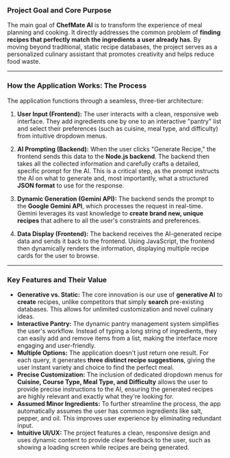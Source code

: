 ### **Project Goal and Core Purpose**

The main goal of **ChefMate AI** is to transform the experience of meal planning and cooking. It directly addresses the common problem of **finding recipes that perfectly match the ingredients a user already has**. By moving beyond traditional, static recipe databases, the project serves as a personalized culinary assistant that promotes creativity and helps reduce food waste.

***

### **How the Application Works: The Process**

The application functions through a seamless, three-tier architecture:

1.  **User Input (Frontend):** The user interacts with a clean, responsive web interface. They add ingredients one by one to an interactive "pantry" list and select their preferences (such as cuisine, meal type, and difficulty) from intuitive dropdown menus.

2.  **AI Prompting (Backend):** When the user clicks "Generate Recipe," the frontend sends this data to the **Node.js backend**. The backend then takes all the collected information and carefully crafts a detailed, specific prompt for the AI. This is a critical step, as the prompt instructs the AI on what to generate and, most importantly, what a structured **JSON format** to use for the response.

3.  **Dynamic Generation (Gemini API):** The backend sends the prompt to the **Google Gemini API**, which processes the request in real-time. Gemini leverages its vast knowledge to **create brand new, unique recipes** that adhere to all the user's constraints and preferences.

4.  **Data Display (Frontend):** The backend receives the AI-generated recipe data and sends it back to the frontend. Using JavaScript, the frontend then dynamically renders the information, displaying multiple recipe cards for the user to browse.

***

### **Key Features and Their Value**

* **Generative vs. Static:** The core innovation is our use of **generative AI** to **create** recipes, unlike competitors that simply **search** pre-existing databases. This allows for unlimited customization and novel culinary ideas.
* **Interactive Pantry:** The dynamic pantry management system simplifies the user's workflow. Instead of typing a long string of ingredients, they can easily add and remove items from a list, making the interface more engaging and user-friendly.
* **Multiple Options:** The application doesn't just return one result. For each query, it generates **three distinct recipe suggestions**, giving the user instant variety and choice to find the perfect meal.
* **Precise Customization:** The inclusion of dedicated dropdown menus for **Cuisine, Course Type, Meal Type, and Difficulty** allows the user to provide precise instructions to the AI, ensuring the generated recipes are highly relevant and exactly what they're looking for.
* **Assumed Minor Ingredients:** To further streamline the process, the app automatically assumes the user has common ingredients like salt, pepper, and oil. This improves user experience by eliminating redundant input.
* **Intuitive UI/UX:** The project features a clean, responsive design and uses dynamic content to provide clear feedback to the user, such as showing a loading screen while recipes are being generated.
